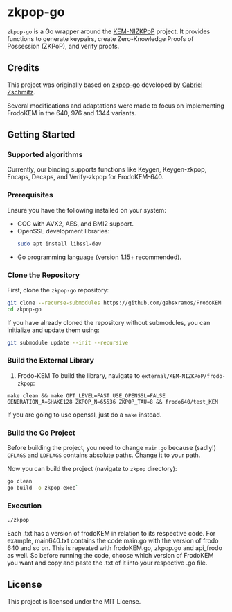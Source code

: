 # zkpop-go

`zkpop-go` is a Go wrapper around the 
[KEM-NIZKPoP](https://github.com/Chair-for-Security-Engineering/KEM-NIZKPoP)
project. It provides functions to generate keypairs, create Zero-Knowledge
Proofs of Possession (ZKPoP), and verify proofs.

## Credits

This project was originally based on [zkpop-go](https://github.com/gabrielzschmitz/zkpop-go) developed by [Gabriel Zschmitz](https://github.com/gabrielzschmitz).

Several modifications and adaptations were made to focus on implementing FrodoKEM in the 640, 976 and 1344 variants.

## Getting Started

### Supported algorithms

Currently, our binding supports functions like Keygen, Keygen-zkpop, Encaps, Decaps, and Verify-zkpop for FrodoKEM-640.

### Prerequisites

Ensure you have the following installed on your system:
- GCC with AVX2, AES, and BMI2 support.
- OpenSSL development libraries:
  ```bash
  sudo apt install libssl-dev
  ```
- Go programming language (version 1.15+ recommended).

### Clone the Repository

First, clone the `zkpop-go` repository:

```bash
git clone --recurse-submodules https://github.com/gabsxramos/FrodoKEM
cd zkpop-go
```

If you have already cloned the repository without submodules, you can initialize and update them using:

```bash
git submodule update --init --recursive
```

### Build the External Library

1. Frodo-KEM
To build the library, navigate to `external/KEM-NIZKPoP/frodo-zkpop`:

`make clean && make OPT_LEVEL=FAST USE_OPENSSL=FALSE GENERATION_A=SHAKE128 ZKPOP_N=65536 ZKPOP_TAU=8 && frodo640/test_KEM`

If you are going to use openssl, just do a `make` instead.

### Build the Go Project

Before building the project, you need to change `main.go` because (sadly!) `CFLAGS` and `LDFLAGS` contains absolute paths. Change it to your path.

Now you can build the project (navigate to `zkpop` directory):

```bash
go clean
go build -o zkpop-exec`
```

### Execution

```bash
./zkpop
```
Each .txt has a version of frodoKEM in relation to its respective code. For example, main640.txt contains the code main.go with the version of frodo 640 and so on. This is repeated with frodoKEM.go, zkpop.go and api_frodo as well. So before running the code, choose which version of FrodoKEM you want and copy and paste the .txt of it into your respective .go file.

## License

This project is licensed under the MIT License.